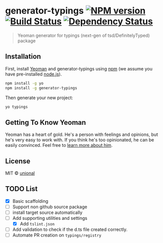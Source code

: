 # generator-typings [![NPM version][npm-image]][npm-url] [![Build Status][travis-image]][travis-url] [![Dependency Status][daviddm-image]][daviddm-url]
> Yeoman generator for typings (next-gen of tsd/DefinitelyTyped) package

## Installation

First, install [Yeoman](http://yeoman.io) and generator-typings using [npm](https://www.npmjs.com/) (we assume you have pre-installed [node.js](https://nodejs.org/)).

```bash
npm install -g yo
npm install -g generator-typings
```

Then generate your new project:

```bash
yo typings
```

## Getting To Know Yeoman

Yeoman has a heart of gold. He&#39;s a person with feelings and opinions, but he&#39;s very easy to work with. If you think he&#39;s too opinionated, he can be easily convinced. Feel free to [learn more about him](http://yeoman.io/).

## License

MIT © [unional](https://github.com/unional)


[npm-image]: https://badge.fury.io/js/generator-typings.svg
[npm-url]: https://npmjs.org/package/generator-typings
[travis-image]: https://travis-ci.org/unional/generator-typings.svg?branch=master
[travis-url]: https://travis-ci.org/unional/generator-typings
[daviddm-image]: https://david-dm.org/unional/generator-typings.svg?theme=shields.io
[daviddm-url]: https://david-dm.org/unional/generator-typings

## TODO List
* [x] Basic scaffolding
* [ ] Support non github source package
* [ ] install target source automatically
* [ ] Add supporting utilities and settings
  * [x] Add `tslint.json`
* [ ] Add validation to check if the d.ts file created correctly.
* [ ] Automate PR creation on `typings/registry`
